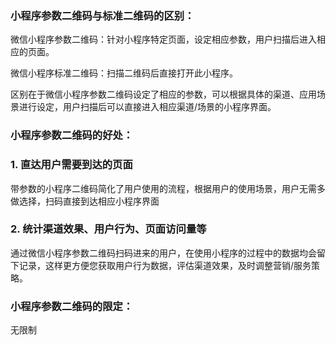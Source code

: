 ### **小程序参数二维码与标准二维码的区别：**

微信小程序参数二维码：针对小程序特定页面，设定相应参数，用户扫描后进入相应的页面。

微信小程序标准二维码：扫描二维码后直接打开此小程序。

区别在于微信小程序参数二维码设定了相应的参数，可以根据具体的渠道、应用场景进行设定，用户扫描后可以直接进入相应渠道/场景的小程序界面。

### **小程序参数二维码的好处：**

### **1. 直达用户需要到达的页面**

带参数的小程序二维码简化了用户使用的流程，根据用户的使用场景，用户无需多做选择，扫码直接到达相应小程序界面

### **2. 统计渠道效果、用户行为、页面访问量等**

通过微信小程序参数二维码扫码进来的用户，在使用小程序的过程中的数据均会留下记录，这样更方便您获取用户行为数据，评估渠道效果，及时调整营销/服务策略。

### **小程序参数二维码的限定：**

无限制





